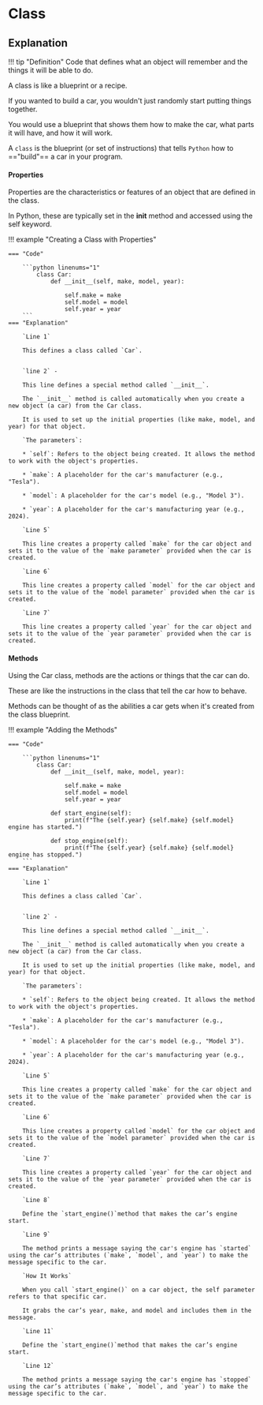 # Class

## Explanation

!!! tip "Definition"
    Code that defines what an object will remember and the things it will be able to do.

A class is like a blueprint or a recipe.

If you wanted to build a car, you wouldn't just randomly start putting things together. 

You would use a blueprint that shows them how to make the car, what parts it will have, and how it will work.

A `class` is the blueprint (or set of instructions) that tells `Python` how to =="build"== a car in your program.

#### Properties

Properties are the characteristics or features of an object that are defined in the class. 

In Python, these are typically set in the __init__ method and accessed using the self keyword.

!!! example "Creating a Class with Properties"

    === "Code"

        ```python linenums="1"
            class Car:
                def __init__(self, make, model, year): 

                    self.make = make  
                    self.model = model 
                    self.year = year 
        ```
    === "Explanation"

        `Line 1`
        
        This defines a class called `Car`.


        `line 2` - 
        
        This line defines a special method called `__init__`.
        
        The `__init__` method is called automatically when you create a new object (a car) from the Car class.
        
        It is used to set up the initial properties (like make, model, and year) for that object.
        
        `The parameters`:
        
        * `self`: Refers to the object being created. It allows the method to work with the object's properties.

        * `make`: A placeholder for the car's manufacturer (e.g., "Tesla").

        * `model`: A placeholder for the car's model (e.g., "Model 3").

        * `year`: A placeholder for the car's manufacturing year (e.g., 2024).

        `Line 5`
        
        This line creates a property called `make` for the car object and sets it to the value of the `make parameter` provided when the car is created.

        `Line 6`
        
        This line creates a property called `model` for the car object and sets it to the value of the `model parameter` provided when the car is created.

        `Line 7`
        
        This line creates a property called `year` for the car object and sets it to the value of the `year parameter` provided when the car is created.

#### Methods

Using the Car class, methods are the actions or things that the car can do. 

These are like the instructions in the class that tell the car how to behave.

Methods can be thought of as the abilities a car gets when it's created from the class blueprint.

!!! example "Adding the Methods"

    === "Code"

        ```python linenums="1"
            class Car:
                def __init__(self, make, model, year): 

                    self.make = make  
                    self.model = model 
                    self.year = year
                
                def start_engine(self):
                    print(f"The {self.year} {self.make} {self.model} engine has started.")

                def stop_engine(self):  
                    print(f"The {self.year} {self.make} {self.model} engine has stopped.")
        ```
    === "Explanation"

        `Line 1`
        
        This defines a class called `Car`.


        `line 2` - 
        
        This line defines a special method called `__init__`.
        
        The `__init__` method is called automatically when you create a new object (a car) from the Car class.
        
        It is used to set up the initial properties (like make, model, and year) for that object.
        
        `The parameters`:
        
        * `self`: Refers to the object being created. It allows the method to work with the object's properties.

        * `make`: A placeholder for the car's manufacturer (e.g., "Tesla").

        * `model`: A placeholder for the car's model (e.g., "Model 3").

        * `year`: A placeholder for the car's manufacturing year (e.g., 2024).

        `Line 5`
        
        This line creates a property called `make` for the car object and sets it to the value of the `make parameter` provided when the car is created.

        `Line 6`
        
        This line creates a property called `model` for the car object and sets it to the value of the `model parameter` provided when the car is created.

        `Line 7`
        
        This line creates a property called `year` for the car object and sets it to the value of the `year parameter` provided when the car is created.

        `Line 8`
        
        Define the `start_engine()`method that makes the car’s engine start.
        
        `Line 9`
        
        The method prints a message saying the car's engine has `started` using the car’s attributes (`make`, `model`, and `year`) to make the message specific to the car.

        `How It Works`

        When you call `start_engine()` on a car object, the self parameter refers to that specific car.

        It grabs the car’s year, make, and model and includes them in the message.

        `Line 11`
        
        Define the `start_engine()`method that makes the car’s engine start.
        
        `Line 12`
        
        The method prints a message saying the car's engine has `stopped` using the car’s attributes (`make`, `model`, and `year`) to make the message specific to the car.
